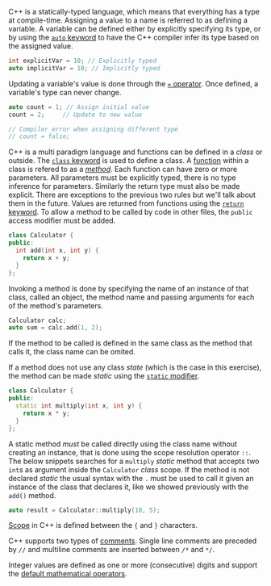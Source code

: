 C++ is a statically-typed language, which means that everything has a type at compile-time. Assigning a value to a name is referred to as defining a variable. A variable can be defined either by explicitly specifying its type, or by using the [`auto` keyword][auto] to have the C++ compiler infer its type based on the assigned value.

```cpp
int explicitVar = 10; // Explicitly typed
auto implicitVar = 10; // Implicitly typed
```

Updating a variable's value is done through the [`=` operator][assignment-operators]. Once defined, a variable's type can never change.

```cpp
auto count = 1; // Assign initial value
count = 2;     // Update to new value

// Compiler error when assigning different type
// count = false;
```

C++ is a multi paradigm language and functions can be defined in a _class_ or outside. The [`class` keyword][class] is used to define a class. A [function][function] within a class is refered to as a [_method_][methods]. Each function can have zero or more parameters. All parameters must be explicitly typed, there is no type inference for parameters. Similarly the return type must also be made explicit. There are exceptions to the previous two rules but we'll talk about them in the future. Values are returned from functions using the [`return` keyword][return]. To allow a method to be called by code in other files, the `public` access modifier must be added.

```cpp
class Calculator {
public:
  int add(int x, int y) {
    return x + y;
  }
};
```

Invoking a method is done by specifying the name of an instance of that class, called an object, the method name and passing arguments for each of the method's parameters.

```cpp
Calculator calc;
auto sum = calc.add(1, 2);
```

If the method to be called is defined in the same class as the method that calls it, the class name can be omited.

If a method does not use any class _state_ (which is the case in this exercise), the method can be made _static_ using the [`static` modifier][static].

```cpp
class Calculator {
public:
  static int multiply(int x, int y) {
    return x * y;
  }
};
```

A static method _must_ be called directly using the class name without creating an instance, that is done using the scope resolution operator `::`. The below snippets searches for a `multiply` _static_ method that accepts two `int`s as argument inside the `Calculator` _class_ scope. If the method is not declared _static_ the usual syntax with the `.` must be used to call it given an instance of the class that declares it, like we showed previously with the `add()` method.

```cpp
auto result = Calculator::multiply(10, 5);
```

[Scope][scope] in C++ is defined between the `{` and `}` characters.

C++ supports two types of [comments][comments]. Single line comments are preceded by `//` and multiline comments are inserted between `/*` and `*/`.

Integer values are defined as one or more (consecutive) digits and support the [default mathematical operators][operators].

[auto]: https://en.cppreference.com/w/cpp/language/auto
[assignment-operators]: https://en.cppreference.com/w/cpp/language/operator_assignment
[class]: https://en.cppreference.com/w/cpp/language/class
[function]: https://en.cppreference.com/w/cpp/language/functions
[methods]: https://en.cppreference.com/w/cpp/language/member_functions
[return]: https://en.cppreference.com/w/cpp/language/return
[static]: https://en.cppreference.com/w/cpp/language/static
[scope]: https://en.cppreference.com/w/cpp/language/scope
[comments]: https://en.cppreference.com/w/cpp/comment
[operators]: https://en.cppreference.com/w/cpp/language/operator_arithmetic
